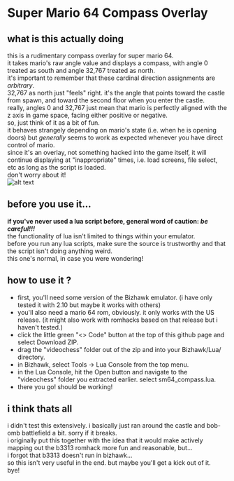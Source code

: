 # Super Mario 64 Compass Overlay
## what is this actually doing
this is a rudimentary compass overlay for super mario 64.\
it takes mario's raw angle value and displays a compass, with angle 0 treated as south and angle 32,767 treated as north.\
it's important to remember that these cardinal direction assignments are *arbitrary*.\
32,767 as north just "feels" right. it's the angle that points toward the castle from spawn, and toward the second floor when you enter the castle.\
really, angles 0 and 32,767 just mean that mario is perfectly aligned with the z axis in game space, facing either positive or negative.\
so, just think of it as a bit of fun.\
it behaves strangely depending on mario's state (i.e. when he is opening doors) but *generally* seems to work as expected whenever you have direct control of mario.\
since it's an overlay, not something hacked into the game itself, it will continue displaying at "inappropriate" times, i.e. load screens, file select, etc as long as the script is loaded.\
don't worry about it!\
![alt text](https://github.com/videochess/SM64-Compass-Overlay/blob/main/sm64_compass_example.gif?raw=true)
## before you use it...
**if you've never used a lua script before, general word of caution: *be careful!!!***\
the functionality of lua isn't limited to things within your emulator.\
before you run any lua scripts, make sure the source is trustworthy and that the script isn't doing anything weird.\
this one's normal, in case you were wondering!
## how to use it ?
- first, you'll need some version of the Bizhawk emulator. (i have only tested it with 2.10 but maybe it works with others)
- you'll also need a mario 64 rom, obviously. it only works with the US release. (it might also work with romhacks based on that release but i haven't tested.)
- click the little green "<> Code" button at the top of this github page and select Download ZIP.
- drag the "videochess" folder out of the zip and into your Bizhawk/Lua/ directory.
- in Bizhawk, select Tools -> Lua Console from the top menu.
- in the Lua Console, hit the Open button and navigate to the "videochess" folder you extracted earlier. select sm64_compass.lua.
- there you go! should be working!
## i think thats all
i didn't test this extensively. i basically just ran around the castle and bob-omb battlefield a bit. sorry if it breaks.\
i originally put this together with the idea that it would make actively mapping out the b3313 romhack more fun and reasonable, but...\
i forgot that b3313 doesn't run in bizhawk...\
so this isn't very useful in the end. but maybe you'll get a kick out of it.\
bye!
